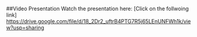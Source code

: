##Video Presentation
Watch the presentation here: [Click on the follwoing link]
https://drive.google.com/file/d/18_2Dr2_uftrB4PTG7R5j65LEnUNFWh1k/view?usp=sharing 
